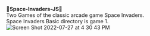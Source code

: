 👾**Space-Invaders-JS**👾 \
Two Games of the classic arcade game Space Invaders. \
Space Invaders Basic directory is game 1. \
![Screen Shot 2022-07-27 at 4 30 43 PM](https://user-images.githubusercontent.com/16402942/181366938-fac0751e-5303-4956-838e-86f2edc1dadd.png)

